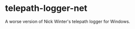 telepath-logger-net
===================

A worse version of Nick Winter's telepath logger for Windows.
